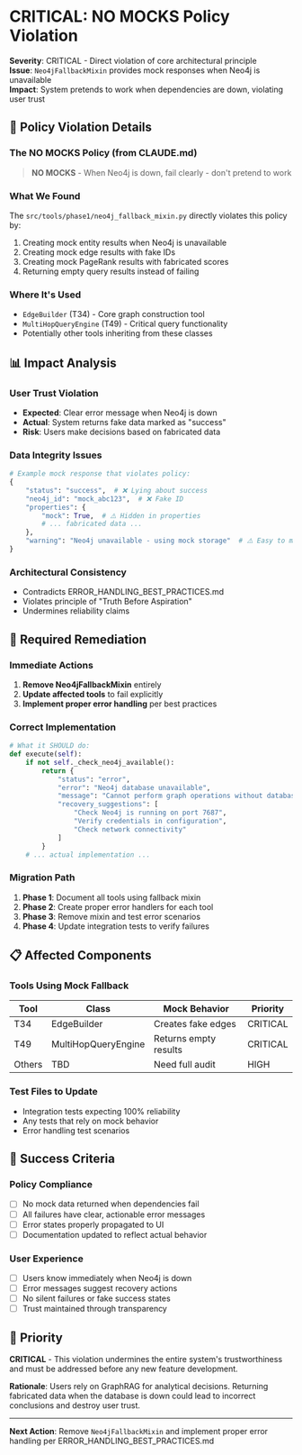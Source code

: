 # CRITICAL: NO MOCKS Policy Violation

**Severity**: CRITICAL - Direct violation of core architectural principle  
**Issue**: `Neo4jFallbackMixin` provides mock responses when Neo4j is unavailable  
**Impact**: System pretends to work when dependencies are down, violating user trust

## 🚨 Policy Violation Details

### The NO MOCKS Policy (from CLAUDE.md)
> **NO MOCKS** - When Neo4j is down, fail clearly - don't pretend to work

### What We Found
The `src/tools/phase1/neo4j_fallback_mixin.py` directly violates this policy by:
1. Creating mock entity results when Neo4j is unavailable
2. Creating mock edge results with fake IDs
3. Creating mock PageRank results with fabricated scores
4. Returning empty query results instead of failing

### Where It's Used
- `EdgeBuilder` (T34) - Core graph construction tool
- `MultiHopQueryEngine` (T49) - Critical query functionality
- Potentially other tools inheriting from these classes

## 📊 Impact Analysis

### User Trust Violation
- **Expected**: Clear error message when Neo4j is down
- **Actual**: System returns fake data marked as "success"
- **Risk**: Users make decisions based on fabricated data

### Data Integrity Issues
```python
# Example mock response that violates policy:
{
    "status": "success",  # ❌ Lying about success
    "neo4j_id": "mock_abc123",  # ❌ Fake ID
    "properties": {
        "mock": True,  # ⚠️ Hidden in properties
        # ... fabricated data ...
    },
    "warning": "Neo4j unavailable - using mock storage"  # ⚠️ Easy to miss
}
```

### Architectural Consistency
- Contradicts ERROR_HANDLING_BEST_PRACTICES.md
- Violates principle of "Truth Before Aspiration"
- Undermines reliability claims

## 🔧 Required Remediation

### Immediate Actions
1. **Remove Neo4jFallbackMixin** entirely
2. **Update affected tools** to fail explicitly
3. **Implement proper error handling** per best practices

### Correct Implementation
```python
# What it SHOULD do:
def execute(self):
    if not self._check_neo4j_available():
        return {
            "status": "error",
            "error": "Neo4j database unavailable",
            "message": "Cannot perform graph operations without database connection",
            "recovery_suggestions": [
                "Check Neo4j is running on port 7687",
                "Verify credentials in configuration",
                "Check network connectivity"
            ]
        }
    # ... actual implementation ...
```

### Migration Path
1. **Phase 1**: Document all tools using fallback mixin
2. **Phase 2**: Create proper error handlers for each tool
3. **Phase 3**: Remove mixin and test error scenarios
4. **Phase 4**: Update integration tests to verify failures

## 📋 Affected Components

### Tools Using Mock Fallback
| Tool | Class | Mock Behavior | Priority |
|------|-------|---------------|----------|
| T34 | EdgeBuilder | Creates fake edges | CRITICAL |
| T49 | MultiHopQueryEngine | Returns empty results | CRITICAL |
| Others | TBD | Need full audit | HIGH |

### Test Files to Update
- Integration tests expecting 100% reliability
- Any tests that rely on mock behavior
- Error handling test scenarios

## 🎯 Success Criteria

### Policy Compliance
- [ ] No mock data returned when dependencies fail
- [ ] All failures have clear, actionable error messages
- [ ] Error states properly propagated to UI
- [ ] Documentation updated to reflect actual behavior

### User Experience
- [ ] Users know immediately when Neo4j is down
- [ ] Error messages suggest recovery actions
- [ ] No silent failures or fake success states
- [ ] Trust maintained through transparency

## 🚦 Priority

**CRITICAL** - This violation undermines the entire system's trustworthiness and must be addressed before any new feature development.

**Rationale**: Users rely on GraphRAG for analytical decisions. Returning fabricated data when the database is down could lead to incorrect conclusions and destroy user trust.

---

**Next Action**: Remove `Neo4jFallbackMixin` and implement proper error handling per ERROR_HANDLING_BEST_PRACTICES.md
